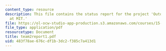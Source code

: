 ```yaml
---
content_type: resource
description: This file contains the status report for the project 'Outdoor Wireless
  at MIT.'
file: https://ol-ocw-studio-app-production.s3.amazonaws.com/courses/15-568a-practical-information-technology-management-spring-2005/483f78ae676cdf1b3dc2f385c7a413d1_team2report1.pdf
file_type: application/pdf
resourcetype: Document
title: team2report1.pdf
uid: 483f78ae-676c-df1b-3dc2-f385c7a413d1
---
```

